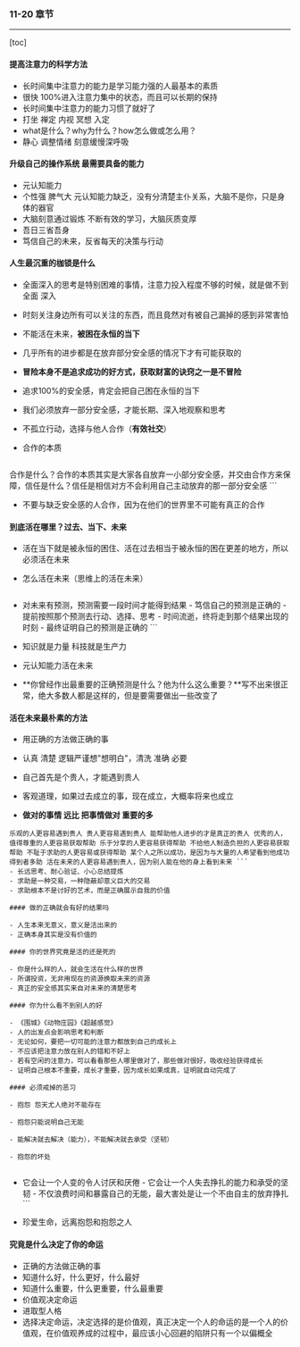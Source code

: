 ### 11-20 章节  
  
---  
  
[toc]  
  
#### 提高注意力的科学方法  
  
- 长时间集中注意力的能力是学习能力强的人最基本的素质  
- 很快 100%进入注意力集中的状态，而且可以长期的保持  
- 长时间集中注意力的能力习惯了就好了  
- 打坐 禅定 内视 冥想 入定  
- what是什么？why为什么？how怎么做或怎么用？  
- 静心 调整情绪 刻意缓慢深呼吸  
  
#### 升级自己的操作系统 最需要具备的能力  
  
- 元认知能力  
- 个性强 脾气大 元认知能力缺乏，没有分清楚主仆关系，大脑不是你，只是身体的器官  
- 大脑刻意通过锻炼 不断有效的学习，大脑灰质变厚  
- 吾日三省吾身  
- 笃信自己的未来，反省每天的决策与行动  
  
#### 人生最沉重的枷锁是什么  
  
- 全面深入的思考是特别困难的事情，注意力投入程度不够的时候，就是做不到全面 深入  
- 时刻关注身边所有可以关注的东西，而且竟然对有被自己漏掉的感到非常害怕  
  
- 不能活在未来，**被困在永恒的当下**  
  
- 几乎所有的进步都是在放弃部分安全感的情况下才有可能获取的  
  
- **冒险本身不是追求成功的好方式，获取财富的诀窍之一是不冒险**  
  
- 追求100%的安全感，肯定会把自己困在永恒的当下  
  
- 我们必须放弃一部分安全感，才能长期、深入地观察和思考  
  
- 不孤立行动，选择与他人合作（**有效社交**）  
  
- 合作的本质  
  
  ```  
 合作是什么？合作的本质其实是大家各自放弃一小部分安全感，并交由合作方来保障，信任是什么？信任是相信对方不会利用自己主动放弃的那一部分安全感 ```  
- 不要与缺乏安全感的人合作，因为在他们的世界里不可能有真正的合作  
  
#### 到底活在哪里？过去、当下、未来  
  
- 活在当下就是被永恒的困住、活在过去相当于被永恒的困在更差的地方，所以必须活在未来  
  
- 怎么活在未来（思维上的活在未来）  
  
  ```  
 - 对未来有预测，预测需要一段时间才能得到结果 - 笃信自己的预测是正确的 - 提前按照那个预测去行动、选择、思考 - 时间流逝，终将走到那个结果出现的时刻 - 最终证明自己的预测是正确的 ```  
- 知识就是力量 科技就是生产力  
  
- 元认知能力活在未来  
  
- **你曾经作出最重要的正确预测是什么？他为什么这么重要？**写不出来很正常，绝大多数人都是这样的，但是要需要做出一些改变了  
  
#### 活在未来最朴素的方法  
  
- 用正确的方法做正确的事  
- 认真 清楚 逻辑严谨想"想明白"，清洗 准确 必要  
  
- 自己首先是个贵人，才能遇到贵人  
  
- 客观道理，如果过去成立的事，现在成立，大概率将来也成立  
  
- **做对的事情 远比 把事情做对 重要的多**  
  
 ```  
 乐观的人更容易遇到贵人 贵人更容易遇到贵人 能帮助他人进步的才是真正的贵人 优秀的人，值得尊重的人更容易获取帮助 乐于分享的人更容易获得帮助 不给他人制造负担的人更容易获取帮助 不耻于求助的人更容易或获得帮助 某个人之所以成功，是因为与大量的人希望看到他成功 得到者多助 活在未来的人更容易遇到贵人，因为别人能在他的身上看到未来 ```  
- 长远思考、耐心验证、小心总结提炼  
- 求助是一种交易，一种隐蔽却意义巨大的交易  
- 求助根本不是讨好的艺术，而是正确展示自我的价值  
  
#### 做的正确就会有好的结果吗  
  
- 人生本来无意义，意义是活出来的  
- 正确本身其实是没有价值的  
  
#### 你的世界究竟是活的还是死的  
  
- 你是什么样的人，就会生活在什么样的世界  
- 所谓投资，无非用现在的资源换取未来的资源  
- 真正的安全感其实来自对未来的清楚思考  
  
#### 你为什么看不到别人的好  
  
- 《围城》《动物庄园》《超越感觉》   
- 人的出发点会影响思考和判断  
- 无论如何，要把一切可能的注意力都放到自己的成长上  
- 不应该把注意力放在别人的错和不好上  
- 若有空闲的注意力，可以看看那些人哪里做对了，那些做对很好，吸收经验获得成长  
- 证明自己根本不重要，成长才重要，因为成长如果成真，证明就自动完成了  
  
#### 必须戒掉的恶习  
  
- 抱怨 怨天尤人绝对不能存在  
  
- 抱怨只能说明自己无能  
  
- 能解决就去解决（能力），不能解决就去承受（坚韧）  
  
- 抱怨的坏处  
  
  ```  
 - 它会让一个人变的令人讨厌和厌倦 - 它会让一个人失去挣扎的能力和承受的坚韧 - 不仅浪费时间和暴露自己的无能，最大害处是让一个不由自主的放弃挣扎   ```  
  
- 珍爱生命，远离抱怨和抱怨之人  
  
#### 究竟是什么决定了你的命运  
  
- 正确的方法做正确的事  
- 知道什么好，什么更好，什么最好  
- 知道什么重要，什么更重要，什么最重要  
- 价值观决定命运  
- 进取型人格  
- 选择决定命运，决定选择的是价值观，真正决定一个人的命运的是一个人的价值观，在价值观养成的过程中，最应该小心回避的陷阱只有一个以偏概全